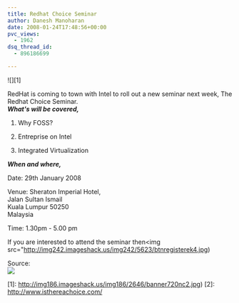 ```yaml
---
title: Redhat Choice Seminar
author: Danesh Manoharan
date: 2008-01-24T17:48:56+00:00
pvc_views:
  - 1962
dsq_thread_id:
  - 896186699

---
```

![][1]

RedHat is coming to town with Intel to roll out a new seminar next week, The Redhat Choice Seminar.  
_**What's will be covered,**_

1. Why FOSS?

2. Entreprise on Intel

3. Integrated Virtualization

_**When and where,**_

Date: 29th January 2008

Venue: Sheraton Imperial Hotel,  
Jalan Sultan Ismail  
Kuala Lumpur 50250  
Malaysia

Time: 1.30pm - 5.00 pm

If you are interested to attend the seminar then<img src="http://img242.imageshack.us/img242/5623/btnregisterek4.jpg)

Source:  
![](http://img166.imageshack.us/img166/482/choicelogost8.jpg)

 [1]: http://img186.imageshack.us/img186/2646/banner720nc2.jpg)
 [2]: http://www.isthereachoice.com/
